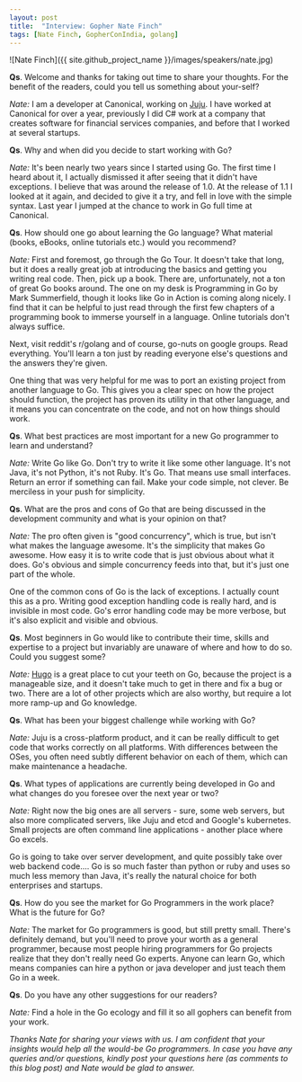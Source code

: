 ```yaml
---
layout: post
title:  "Interview: Gopher Nate Finch"
tags: [Nate Finch, GopherConIndia, golang]
---
```


![Nate Finch]({{ site.github_project_name }}/images/speakers/nate.jpg)

**Qs**. Welcome and thanks for taking out time to share your thoughts. For the benefit of the readers, could you tell us something about your-self?

_Nate:_ I am a developer at Canonical, working on [Juju](https://juju.ubuntu.com/).  I have worked at Canonical for over a year, previously I did C# work at a company that creates software for financial services companies, and before that I worked at several startups.

**Qs**. Why and when did you decide to start working with Go?

_Nate:_ It's been nearly two years since I started using Go. The first time I heard about it, I actually dismissed it after seeing that it didn't have exceptions. I believe that was around the release of 1.0. At the release of 1.1 I looked at it again, and decided to give it a try, and fell in love with the simple syntax. Last year I jumped at the chance to work in Go full time at Canonical.

**Qs**. How should one go about learning the Go language? What material (books, eBooks, online tutorials etc.) would you recommend?

_Nate:_ First and foremost, go through the Go Tour. It doesn't take that long, but it does a really great job at introducing the basics and getting you writing real code. Then, pick up a book. There are, unfortunately, not a ton of great Go books around. The one on my desk is Programming in Go by Mark Summerfield, though it looks like Go in Action is coming along nicely. I find that it can be helpful to just read through the first few chapters of a programming book to immerse yourself in a language. Online tutorials don't always suffice.

Next, visit reddit's r/golang and of course, go-nuts on google groups. Read everything. You'll learn a ton just by reading everyone else's questions and the answers they're given. 

One thing that was very helpful for me was to port an existing project from another language to Go. This gives you a clear spec on how the project should function, the project has proven its utility in that other language, and it means you can concentrate on the code, and not on how things should work.

**Qs**. What best practices are most important for a new Go programmer to learn and understand?

_Nate:_ Write Go like Go. Don't try to write it like some other language. It's not Java, it's not Python, it's not Ruby. It's Go. That means use small interfaces. Return an error if something can fail. Make your code simple, not clever. Be merciless in your push for simplicity.

**Qs**. What are the pros and cons of Go that are being discussed in the development community and what is your opinion on that?

_Nate:_ The pro often given is "good concurrency", which is true, but isn't what makes the language awesome. It's the simplicity that makes Go awesome. How easy it is to write code that is just obvious about what it does. Go's obvious and simple concurrency feeds into that, but it's just one part of the whole.

One of the common cons of Go is the lack of exceptions. I actually count this as a pro. Writing good exception handling code is really hard, and is invisible in most code. Go's error handling code may be more verbose, but it's also explicit and visible and obvious.

**Qs**. Most beginners in Go would like to contribute their time, skills and expertise to a project but invariably are unaware of where and how to do so. Could you suggest some?

_Nate:_ [Hugo](https://github.com/spf13/hugo) is a great place to cut your teeth on Go, because the project is a manageable size, and it doesn't take much to get in there and fix a bug or two. There are a lot of other projects which are also worthy, but require a lot more ramp-up and Go knowledge.

**Qs**. What has been your biggest challenge while working with Go?

_Nate:_ Juju is a cross-platform product, and it can be really difficult to get code that works correctly on all platforms. With differences between the OSes, you often need subtly different behavior on each of them, which can make maintenance a headache.

**Qs**. What types of applications are currently being developed in Go and what changes do you foresee over the next year or two?

_Nate:_ Right now the big ones are all servers - sure, some web servers, but also more complicated servers, like Juju and etcd and Google's kubernetes. Small projects are often command line applications - another place where Go excels.

Go is going to take over server development, and quite possibly take over web backend code.... Go is so much faster than python or ruby and uses so much less memory than Java, it's really the natural choice for both enterprises and startups.

**Qs**. How do you see the market for Go Programmers in the work place? What is the future for Go?

_Nate:_ The market for Go programmers is good, but still pretty small. There's definitely demand, but you'll need to prove your worth as a general programmer, because most people hiring programmers for Go projects realize that they don't really need Go experts. Anyone can learn Go, which means companies can hire a python or java developer and just teach them Go in a week.

**Qs**. Do you have any other suggestions for our readers?

_Nate:_ Find a hole in the Go ecology and fill it so all gophers can benefit from your work.

_Thanks Nate for sharing your views with us. I am confident that your insights would help all the would-be Go programmers. In case you have any queries and/or questions, kindly post your questions here (as comments to this blog post) and Nate would be glad to answer._
